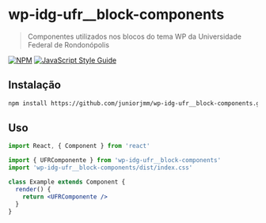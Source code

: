 # wp-idg-ufr__block-components

> Componentes utilizados nos blocos do tema WP da Universidade Federal de Rondonópolis

[![NPM](https://img.shields.io/npm/v/wp-idg-ufr__block-components.svg)](https://www.npmjs.com/package/wp-idg-ufr__block-components) [![JavaScript Style Guide](https://img.shields.io/badge/code_style-standard-brightgreen.svg)](https://standardjs.com)

## Instalação

```bash
npm install https://github.com/juniorjmm/wp-idg-ufr__block-components.git
```

## Uso

```jsx
import React, { Component } from 'react'

import { UFRComponente } from 'wp-idg-ufr__block-components'
import 'wp-idg-ufr__block-components/dist/index.css'

class Example extends Component {
  render() {
    return <UFRComponente />
  }
}
```
